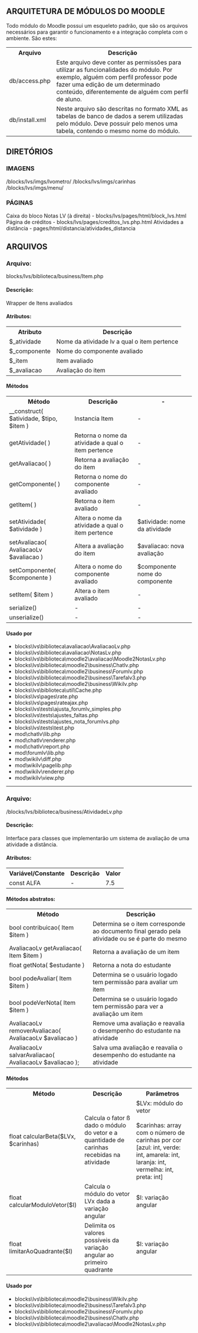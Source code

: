 ## ARQUITETURA DE MÓDULOS DO MOODLE

Todo módulo do Moodle possui um esqueleto padrão, que são os arquivos necessários para garantir o funcionamento e a integração completa com o ambiente. São estes:

<table>
  <tr>
    <th>Arquivo</th>
    <th>Descrição</th>
  </tr>
  <tr>
    <td>db/access.php</td>
    <td>
      Este arquivo deve conter as permissões para utilizar as funcionalidades do módulo. 
      Por exemplo, alguém com perfil professor pode fazer uma edição de um determinado conteúdo, diferentemente de alguém com perfil de aluno.
    </td>
  </tr>
  <tr>
    <td>db/install.xml</td>
    <td>
      Neste arquivo são descritas no formato XML as tabelas de banco de dados a serem utilizadas pelo módulo. Deve possuir pelo menos uma tabela, contendo o mesmo nome do módulo.
    </td>
  </tr>
</table>

## DIRETÓRIOS

### IMAGENS

/blocks/lvs/imgs/lvometro/
/blocks/lvs/imgs/carinhas
/blocks/lvs/imgs/menu/

### PÁGINAS

Caixa do bloco Notas LV (à direita) - blocks/lvs/pages/html/block_lvs.html
Página de créditos - blocks/lvs/pages/creditos_lvs.php.html
Atividades a distância - pages/html/distancia/atividades_distancia


## ARQUIVOS

### Arquivo: 
blocks/lvs/biblioteca/business/Item.php

#### Descrição: 
Wrapper de Itens avaliados

#### Atributos:

<table>
  <tr>
    <th>Atributo</th>
    <th>Descrição</th>
  </tr>
  <tr>
    <td>$_atividade</td>
    <td>Nome da atividade lv a qual o item pertence</td>
  </tr>
  <tr>
    <td>$_componente</td>
    <td>Nome do componente avaliado</td>
  </tr>
  <tr>
    <td>$_item</td>
    <td>Item avaliado</td>
  </tr>
  <tr>
    <td>$_avaliacao</td>
    <td>Avaliação do item</td>
  </tr>
</table>

#### Métodos

<table>
  <tr>
    <th>Método</th>
    <th>Descrição</th>
    <th>-</th>
  </tr>
  <tr>
    <td>__construct( $atividade,  $tipo,  $item )</td>
    <td>Instancia Item</td>
    <td>-</td>
  </tr>
  <tr>
    <td>getAtividade( )</td>
    <td>Retorna o nome da atividade a qual o item pertence</td>
    <td>-</td>
  </tr>
  <tr>
    <td>getAvaliacao( )</td>
    <td>Retorna a avaliação do item</td>
    <td>-</td>
  </tr>
  <tr>
    <td>getComponente( )</td>
    <td>Retorna o nome do componente avaliado</td>
    <td>-</td>
  </tr>
  <tr>
    <td>getItem( )</td>
    <td>Retorna o item avaliado</td>
    <td>-</td>
  </tr>
  <tr>
    <td>setAtividade( $atividade )</td>
    <td>Altera o nome da atividade a qual o item pertence</td>
    <td>$atividade: nome da atividade</td>
  </tr>
  <tr>
    <td>setAvaliacao( AvaliacaoLv $avaliacao )</td>
    <td>Altera a avaliação do item</td>
    <td>$avaliacao: nova avaliação</td>
  </tr>
  <tr>
    <td>setComponente( $componente )</td>
    <td>Altera o nome do componente avaliado</td>
    <td>$componente nome do componente</td>
  </tr>
  <tr>
    <td>setItem( $item )</td>
    <td>Altera o item avaliado</td>
    <td>-</td>
  </tr>
  <tr>
    <td>serialize()</td>
    <td>-</td>
    <td>-</td>
  </tr>
  <tr>
    <td>unserialize()</td>
    <td>-</td>
    <td>-</td>
  </tr>
</table>

#### Usado por
  - blocks\lvs\biblioteca\avaliacao\AvaliacaoLv.php
  - blocks\lvs\biblioteca\avaliacao\NotasLv.php
  - blocks\lvs\biblioteca\moodle2\avaliacao\Moodle2NotasLv.php
  - blocks\lvs\biblioteca\moodle2\business\Chatlv.php
  - blocks\lvs\biblioteca\moodle2\business\Forumlv.php
  - blocks\lvs\biblioteca\moodle2\business\Tarefalv3.php
  - blocks\lvs\biblioteca\moodle2\business\Wikilv.php
  - blocks\lvs\biblioteca\util\Cache.php
  - blocks\lvs\pages\rate.php
  - blocks\lvs\pages\rateajax.php
  - blocks\lvs\tests\ajusta_forumlv_simples.php
  - blocks\lvs\tests\ajustes_faltas.php
  - blocks\lvs\tests\ajustes_nota_forumlvs.php
  - blocks\lvs\tests\test.php
  - mod\chatlv\lib.php
  - mod\chatlv\renderer.php
  - mod\chatlv\report.php
  - mod\forumlv\lib.php
  - mod\wikilv\diff.php
  - mod\wikilv\pagelib.php
  - mod\wikilv\renderer.php
  - mod\wikilv\view.php

-----------------------------------------------------------

### Arquivo: 
/blocks/lvs/biblioteca/business/AtividadeLv.php

#### Descrição:
Interface para classes que implementarão um sistema de avaliação de uma atividade a distância.

#### Atributos:

<table>
  <tr>
    <th>Variável/Constante</th>
    <th>Descrição</th>
    <th>Valor</th>
  </tr>
  <tr>
    <td>const ALFA</td>
    <td>-</td>
    <td>7.5</td>
  </tr>
</table>

#### Métodos abstratos:

<table>
  <tr>
    <th>Método</th>
    <th>Descrição</th>
  </tr>
  <tr>
    <td>bool contribuicao( Item $item )</td>
    <td>Determina se o item corresponde ao documento final gerado pela atividade ou se é parte do mesmo</td>
  </tr>
  <tr>
    <td>AvaliacaoLv getAvaliacao( Item $item )</td>
    <td>Retorna a avaliação de um item </td>
  </tr>
  <tr>
    <td>float getNota( $estudante )</td>
    <td>Retorna a nota do estudante</td>
  </tr>
  <tr>
    <td>bool podeAvaliar( Item $item )</td>
    <td>Determina se o usuário logado tem permissão para avaliar um item</td>
  </tr>
  <tr>
    <td>bool podeVerNota( Item $item )</td>
    <td>Determina se o usuário logado tem permissão para ver a avaliação um item</td>
  </tr>
  <tr>
    <td>AvaliacaoLv removerAvaliacao( AvaliacaoLv $avaliacao )</td>
    <td>Remove uma avaliação e reavalia o desempenho do estudante na atividade</td>
  </tr>
  <tr>
    <td>AvaliacaoLv salvarAvaliacao( AvaliacaoLv $avaliacao );</td>
    <td>Salva uma avaliação e reavalia o desempenho do estudante na atividade</td>
  </tr>
</table>

#### Métodos

<table>
  <tr>
    <th>Método</th>
    <th>Descrição</th>
    <th>Parâmetros</th>
  </tr>
  <tr>
    <td>float calcularBeta($LVx, $carinhas)</td>
    <td>Calcula o fator ß dado o módulo do vetor e a quantidade de carinhas recebidas na atividade</td>
    <td>$LVx: módulo do vetor <br/><br/> $carinhas: array com o número de carinhas por cor [azul: int, verde: int, amarela: int, laranja: int, vermelha: int, preta: int] </td>
  </tr>
  <tr>
    <td>float calcularModuloVetor($I)</td>
    <td>Calcula o módulo do vetor LVx dada a variação angular</td>
    <td>$I: variação angular</td>
  </tr>
  <tr>
    <td>float limitarAoQuadrante($I)</td>
    <td>Delimita os valores possíveis da variação angular ao primeiro quadrante</td>
    <td>$I: variação angular</td>
  </tr>
</table>

#### Usado por
  - blocks\lvs\biblioteca\moodle2\business\Wikilv.php
  - blocks\lvs\biblioteca\moodle2\business\Tarefalv3.php
  - blocks\lvs\biblioteca\moodle2\business\Forumlv.php
  - blocks\lvs\biblioteca\moodle2\business\Chatlv.php
  - blocks\lvs\biblioteca\moodle2\avaliacao\Moodle2NotasLv.php

